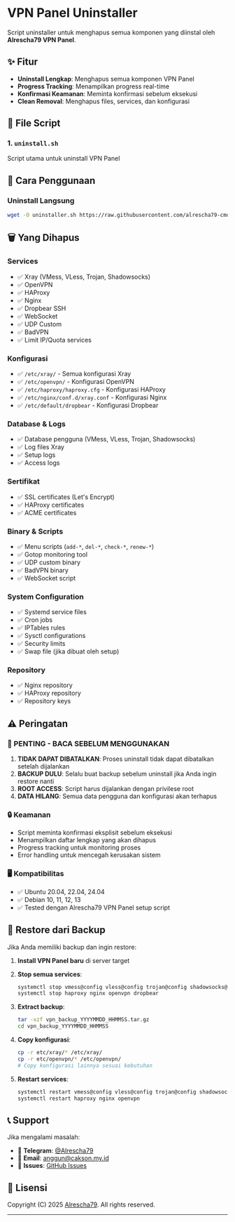 # VPN Panel Uninstaller

Script uninstaller untuk menghapus semua komponen yang diinstal oleh **Alrescha79 VPN Panel**.

## ✨ Fitur

- **Uninstall Lengkap**: Menghapus semua komponen VPN Panel
- **Progress Tracking**: Menampilkan progress real-time
- **Konfirmasi Keamanan**: Meminta konfirmasi sebelum eksekusi
- **Clean Removal**: Menghapus files, services, dan konfigurasi

## 📁 File Script

### 1. `uninstall.sh`

Script utama untuk uninstall VPN Panel

## 🚀 Cara Penggunaan

### Uninstall Langsung

```bash
wget -O uninstaller.sh https://raw.githubusercontent.com/alrescha79-cmd/sc-vpn/dev/uninstall.sh && chmod +x uninstaller.sh && sudo ./uninstaller.sh
```

## 🗑️ Yang Dihapus

### Services

- ✅ Xray (VMess, VLess, Trojan, Shadowsocks)
- ✅ OpenVPN
- ✅ HAProxy
- ✅ Nginx
- ✅ Dropbear SSH
- ✅ WebSocket
- ✅ UDP Custom
- ✅ BadVPN
- ✅ Limit IP/Quota services

### Konfigurasi

- ✅ `/etc/xray/` - Semua konfigurasi Xray
- ✅ `/etc/openvpn/` - Konfigurasi OpenVPN
- ✅ `/etc/haproxy/haproxy.cfg` - Konfigurasi HAProxy
- ✅ `/etc/nginx/conf.d/xray.conf` - Konfigurasi Nginx
- ✅ `/etc/default/dropbear` - Konfigurasi Dropbear

### Database & Logs

- ✅ Database pengguna (VMess, VLess, Trojan, Shadowsocks)
- ✅ Log files Xray
- ✅ Setup logs
- ✅ Access logs

### Sertifikat

- ✅ SSL certificates (Let's Encrypt)
- ✅ HAProxy certificates
- ✅ ACME certificates

### Binary & Scripts

- ✅ Menu scripts (`add-*`, `del-*`, `check-*`, `renew-*`)
- ✅ Gotop monitoring tool
- ✅ UDP custom binary
- ✅ BadVPN binary
- ✅ WebSocket script

### System Configuration

- ✅ Systemd service files
- ✅ Cron jobs
- ✅ IPTables rules
- ✅ Sysctl configurations
- ✅ Security limits
- ✅ Swap file (jika dibuat oleh setup)

### Repository

- ✅ Nginx repository
- ✅ HAProxy repository
- ✅ Repository keys

## ⚠️ Peringatan

### 🚨 PENTING - BACA SEBELUM MENGGUNAKAN

1. **TIDAK DAPAT DIBATALKAN**: Proses uninstall tidak dapat dibatalkan setelah dijalankan
2. **BACKUP DULU**: Selalu buat backup sebelum uninstall jika Anda ingin restore nanti
3. **ROOT ACCESS**: Script harus dijalankan dengan privilese root
4. **DATA HILANG**: Semua data pengguna dan konfigurasi akan terhapus

### 🔒 Keamanan

- Script meminta konfirmasi eksplisit sebelum eksekusi
- Menampilkan daftar lengkap yang akan dihapus
- Progress tracking untuk monitoring proses
- Error handling untuk mencegah kerusakan sistem

### 🖥️ Kompatibilitas

- ✅ Ubuntu 20.04, 22.04, 24.04
- ✅ Debian 10, 11, 12, 13
- ✅ Tested dengan Alrescha79 VPN Panel setup script

## 🔄 Restore dari Backup

Jika Anda memiliki backup dan ingin restore:

1. **Install VPN Panel baru** di server target
2. **Stop semua services**:

   ```bash
   systemctl stop vmess@config vless@config trojan@config shadowsocks@config
   systemctl stop haproxy nginx openvpn dropbear
   ```

3. **Extract backup**:

   ```bash
   tar -xzf vpn_backup_YYYYMMDD_HHMMSS.tar.gz
   cd vpn_backup_YYYYMMDD_HHMMSS
   ```

4. **Copy konfigurasi**:

   ```bash
   cp -r etc/xray/* /etc/xray/
   cp -r etc/openvpn/* /etc/openvpn/
   # Copy konfigurasi lainnya sesuai kebutuhan
   ```

5. **Restart services**:

   ```bash
   systemctl restart vmess@config vless@config trojan@config shadowsocks@config
   systemctl restart haproxy nginx openvpn
   ```

## 📞 Support

Jika mengalami masalah:

- 💬 **Telegram**: [@Alrescha79](https://t.me/Alrescha79)
- 📧 **Email**: anggun@cakson.my.id
- 🐛 **Issues**: [GitHub Issues](https://github.com/alrescha79-cmd/sc-vpn/issues)

## 📄 Lisensi

Copyright (C) 2025 [Alrescha79](https://github.com/alrescha79-cmd). All rights reserved.

---
